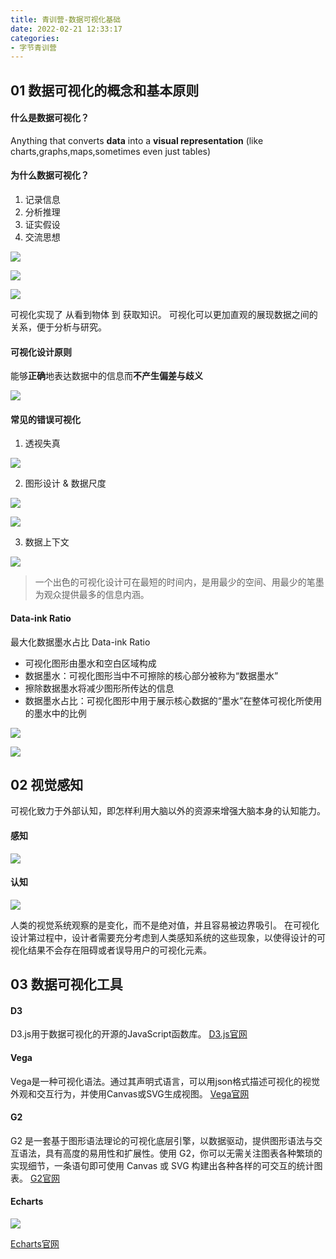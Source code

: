 ```yaml
---
title: 青训营-数据可视化基础
date: 2022-02-21 12:33:17
categories:
- 字节青训营
---
```


## 01 数据可视化的概念和基本原则

#### 什么是数据可视化？
Anything that converts <b>data</b> into a <b>visual representation</b> (like charts,graphs,maps,sometimes even just tables)

#### 为什么数据可视化？
1. 记录信息
2. 分析推理
3. 证实假设
4. 交流思想

![](https://cdn.jsdelivr.net/gh/qw-null/BlogImages/20220221124425.png)

![](https://cdn.jsdelivr.net/gh/qw-null/BlogImages/20220221124441.png)

![](https://cdn.jsdelivr.net/gh/qw-null/BlogImages/20220221124458.png)

可视化实现了 从看到物体 到 获取知识。
可视化可以更加直观的展现数据之间的关系，便于分析与研究。

#### 可视化设计原则

能够<b>正确</b>地表达数据中的信息而<b>不产生偏差与歧义</b>

![](https://cdn.jsdelivr.net/gh/qw-null/BlogImages/20220221125543.png)

#### 常见的错误可视化
1. 透视失真

![](https://cdn.jsdelivr.net/gh/qw-null/BlogImages/20220221125153.png)

2. 图形设计 & 数据尺度

![](https://cdn.jsdelivr.net/gh/qw-null/BlogImages/20220221125240.png)

![](https://cdn.jsdelivr.net/gh/qw-null/BlogImages/20220221125309.png)

3. 数据上下文

![](https://cdn.jsdelivr.net/gh/qw-null/BlogImages/20220221125347.png)



> 一个出色的可视化设计可在最短的时间内，是用最少的空间、用最少的笔墨为观众提供最多的信息内涵。

#### Data-ink Ratio
最大化数据墨水占比 Data-ink Ratio
+ 可视化图形由墨水和空白区域构成
+ 数据墨水：可视化图形当中不可擦除的核心部分被称为“数据墨水”
+ 擦除数据墨水将减少图形所传达的信息
+ 数据墨水占比：可视化图形中用于展示核心数据的“墨水”在整体可视化所使用的墨水中的比例

![](https://cdn.jsdelivr.net/gh/qw-null/BlogImages/20220221125942.png)

![](https://cdn.jsdelivr.net/gh/qw-null/BlogImages/20220221130007.png)



## 02 视觉感知
可视化致力于外部认知，即怎样利用大脑以外的资源来增强大脑本身的认知能力。

#### 感知

![](https://cdn.jsdelivr.net/gh/qw-null/BlogImages/20220221130218.png)

#### 认知

![](https://cdn.jsdelivr.net/gh/qw-null/BlogImages/20220221130240.png)

人类的视觉系统观察的是变化，而不是绝对值，并且容易被边界吸引。
在可视化设计第过程中，设计者需要充分考虑到人类感知系统的这些现象，以使得设计的可视化结果不会存在阻碍或者误导用户的可视化元素。


## 03 数据可视化工具

#### D3
D3.js用于数据可视化的开源的JavaScript函数库。
[D3.js官网](https://www.d3js.org.cn/)

#### Vega
Vega是一种可视化语法。通过其声明式语言，可以用json格式描述可视化的视觉外观和交互行为，并使用Canvas或SVG生成视图。
[Vega官网](http://vega.github.io/)

#### G2
G2 是一套基于图形语法理论的可视化底层引擎，以数据驱动，提供图形语法与交互语法，具有高度的易用性和扩展性。使用 G2，你可以无需关注图表各种繁琐的实现细节，一条语句即可使用 Canvas 或 SVG 构建出各种各样的可交互的统计图表。
[G2官网](https://g2.antv.vision/zh/docs/manual/about-g2)

#### Echarts

![](https://cdn.jsdelivr.net/gh/qw-null/BlogImages/20220221131327.png)

[Echarts官网](https://echarts.apache.org/zh/index.html)

